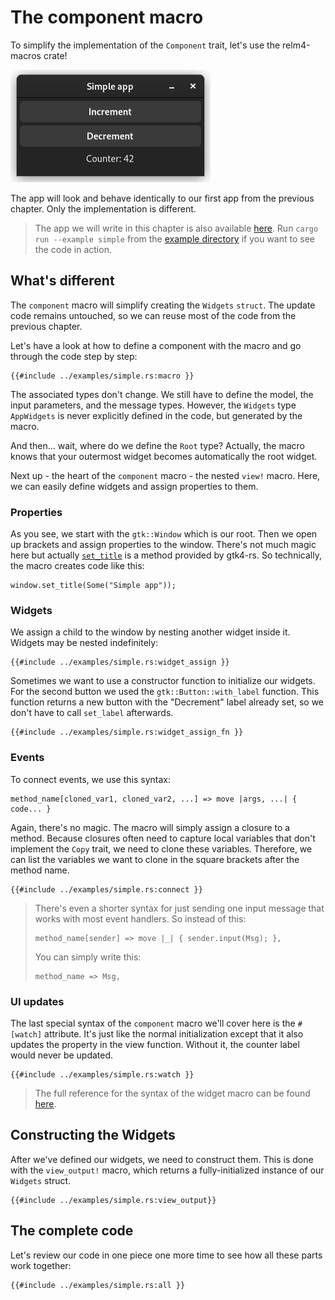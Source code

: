 # The component macro

To simplify the implementation of the `Component` trait, let's use the relm4-macros crate!

![App screenshot dark](img/screenshots/simple-dark.png)

The app will look and behave identically to our first app from the previous chapter. Only the implementation is different.

> The app we will write in this chapter is also available [here](https://github.com/AaronErhardt/relm4/blob/main/relm4-examples/examples/simple.rs). Run `cargo run --example simple` from the [example directory](https://github.com/AaronErhardt/relm4/tree/main/relm4-examples) if you want to see the code in action.

## What's different

The `component` macro will simplify creating the `Widgets` `struct`. The update code remains untouched, so we can reuse most of the code from the previous chapter.

Let's have a look at how to define a component with the macro and go through the code step by step:

```rust,no_run,noplayground
{{#include ../examples/simple.rs:macro }}
```

The associated types don't change. We still have to define the model, the input parameters, and the message types. However, the `Widgets` type `AppWidgets` is never explicitly defined in the code, but generated by the macro.

And then... wait, where do we define the `Root` type? Actually, the macro knows that your outermost widget becomes automatically the root widget.

Next up - the heart of the `component` macro - the nested `view!` macro. Here, we can easily define widgets and assign properties to them.

### Properties

As you see, we start with the `gtk::Window` which is our root. Then we open up brackets and assign properties to the window. There's not much magic here but actually [`set_title`](https://gtk-rs.org/gtk4-rs/git/docs/gtk4/prelude/trait.GtkWindowExt.html#tymethod.set_title) is a method provided by gtk4-rs. So technically, the macro creates code like this:

```rust,no_run,noplayground
window.set_title(Some("Simple app"));
```

### Widgets

We assign a child to the window by nesting another widget inside it. Widgets may be nested indefinitely:

```rust,no_run,noplayground
{{#include ../examples/simple.rs:widget_assign }}
```

Sometimes we want to use a constructor function to initialize our widgets. For the second button we used the `gtk::Button::with_label` function. This function returns a new button with the "Decrement" label already set, so we don't have to call `set_label` afterwards.

```rust,no_run,noplayground
{{#include ../examples/simple.rs:widget_assign_fn }}
```

### Events

To connect events, we use this syntax:

```rust,no_run,noplayground
method_name[cloned_var1, cloned_var2, ...] => move |args, ...| { code... }
```

Again, there's no magic. The macro will simply assign a closure to a method. Because closures often need to capture local variables that don't implement the `Copy` trait, we need to clone these variables. Therefore, we can list the variables we want to clone in the square brackets after the method name.

```rust,no_run,noplayground
{{#include ../examples/simple.rs:connect }}
```

> There's even a shorter syntax for just sending one input message that works with most event handlers.
> So instead of this:
> 
> ```rust,no_run,noplayground
> method_name[sender] => move |_| { sender.input(Msg); },
> ```
> 
> You can simply write this:
> 
> ```rust,no_run,noplayground
> method_name => Msg,
> ```

### UI updates

The last special syntax of the `component` macro we'll cover here is the `#[watch]` attribute. It's just like the normal initialization except that it also updates the property in the view function. Without it, the counter label would never be updated.

```rust,no_run,noplayground
{{#include ../examples/simple.rs:watch }}
```

> The full reference for the syntax of the widget macro can be found [here](https://aaronerhardt.github.io/relm4-book/book/widget_macro_reference.html).

## Constructing the Widgets

After we've defined our widgets, we need to construct them. This is done with the `view_output!` macro, which returns a fully-initialized instance of our `Widgets` struct.

```rust,no_run,noplayground
{{#include ../examples/simple.rs:view_output}}
```

## The complete code

Let's review our code in one piece one more time to see how all these parts work together:

```rust,no_run,noplayground
{{#include ../examples/simple.rs:all }}
```
